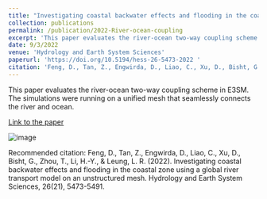 ```yaml
---
title: "Investigating coastal backwater effects and flooding in the coastal zone using a global river transport model on an unstructured mesh"
collection: publications
permalink: /publication/2022-River-ocean-coupling
excerpt: 'This paper evaluates the river-ocean two-way coupling scheme in E3SM. The simulations were running on a unified mesh that seamlessly connects the river and ocean.'
date: 9/3/2022
venue: 'Hydrology and Earth System Sciences'
paperurl: 'https://doi.org/10.5194/hess-26-5473-2022 '
citation: 'Feng, D., Tan, Z., Engwirda, D., Liao, C., Xu, D., Bisht, G., Zhou, T., Li, H.-Y., &amp; Leung, L. R. (2022). Investigating coastal backwater effects and flooding in the coastal zone using a global river transport model on an unstructured mesh. Hydrology and Earth System Sciences, 26(21), 5473-5491. '
---
```

This paper evaluates the river-ocean two-way coupling scheme in E3SM. The simulations were running on a unified mesh that seamlessly connects the river and ocean.

[Link to the paper](https://doi.org/10.5194/hess-26-5473-2022 )

![image](https://hess.copernicus.org/articles/26/5473/2022/hess-26-5473-2022-avatar-web.png)

Recommended citation: Feng, D., Tan, Z., Engwirda, D., Liao, C., Xu, D., Bisht, G., Zhou, T., Li, H.-Y., & Leung, L. R. (2022). Investigating coastal backwater effects and flooding in the coastal zone using a global river transport model on an unstructured mesh. Hydrology and Earth System Sciences, 26(21), 5473-5491. 